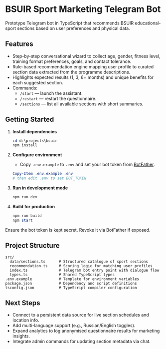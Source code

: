 # BSUIR Sport Marketing Telegram Bot

Prototype Telegram bot in TypeScript that recommends BSUIR educational-sport sections based on user preferences and physical data.

## Features

- Step-by-step conversational wizard to collect age, gender, fitness level, training format preferences, goals, and contact tolerance.
- Rule-based recommendation engine mapping user profile to curated section data extracted from the programme descriptions.
- Highlights expected results (1, 3, 6+ months) and unique benefits for each suggested section.
- Commands:
  - `/start` — launch the assistant.
  - `/restart` — restart the questionnaire.
  - `/sections` — list all available sections with short summaries.

## Getting Started

1. **Install dependencies**

   ```powershell
   cd d:\projects\bsuir
   npm install
   ```

2. **Configure environment**

   - Copy `.env.example` to `.env` and set your bot token from [BotFather](https://core.telegram.org/bots#botfather).

   ```powershell
   Copy-Item .env.example .env
   # then edit .env to set BOT_TOKEN
   ```

3. **Run in development mode**

   ```powershell
   npm run dev
   ```

4. **Build for production**

   ```powershell
   npm run build
   npm start
   ```

Ensure the bot token is kept secret. Revoke it via BotFather if exposed.

## Project Structure

```text
src/
  data/sections.ts      # Structured catalogue of sport sections
  recommendation.ts     # Scoring logic for matching user profiles
  index.ts              # Telegram bot entry point with dialogue flow
  types.ts              # Shared TypeScript types
.env.example            # Template for environment variables
package.json            # Dependency and script definitions
tsconfig.json           # TypeScript compiler configuration
```

## Next Steps

- Connect to a persistent data source for live section schedules and location info.
- Add multi-language support (e.g., Russian/English toggles).
- Expand analytics to log anonymised questionnaire results for marketing insights.
- Integrate admin commands for updating section metadata via chat.
